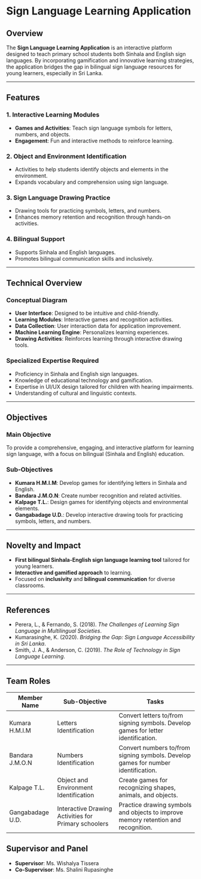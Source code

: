 # Sign Language Learning Application

## Overview
The **Sign Language Learning Application** is an interactive platform designed to teach primary school students both Sinhala and English sign languages. By incorporating gamification and innovative learning strategies, the application bridges the gap in bilingual sign language resources for young learners, especially in Sri Lanka.

---

## Features

### 1. **Interactive Learning Modules**
- **Games and Activities**: Teach sign language symbols for letters, numbers, and objects.
- **Engagement**: Fun and interactive methods to reinforce learning.

### 2. **Object and Environment Identification**
- Activities to help students identify objects and elements in the environment.
- Expands vocabulary and comprehension using sign language.

### 3. **Sign Language Drawing Practice**
- Drawing tools for practicing symbols, letters, and numbers.
- Enhances memory retention and recognition through hands-on activities.

### 4. **Bilingual Support**
- Supports Sinhala and English languages.
- Promotes bilingual communication skills and inclusively.

---

## Technical Overview

### Conceptual Diagram
- **User Interface**: Designed to be intuitive and child-friendly.
- **Learning Modules**: Interactive games and recognition activities.
- **Data Collection**: User interaction data for application improvement.
- **Machine Learning Engine**: Personalizes learning experiences.
- **Drawing Activities**: Reinforces learning through interactive drawing tools.

### Specialized Expertise Required
- Proficiency in Sinhala and English sign languages.
- Knowledge of educational technology and gamification.
- Expertise in UI/UX design tailored for children with hearing impairments.
- Understanding of cultural and linguistic contexts.

---

## Objectives

### Main Objective
To provide a comprehensive, engaging, and interactive platform for learning sign language, with a focus on bilingual (Sinhala and English) education.

### Sub-Objectives
- **Kumara H.M.I.M**: Develop games for identifying letters in Sinhala and English.
- **Bandara J.M.O.N**: Create number recognition and related activities.
- **Kalpage T.L.**: Design games for identifying objects and environmental elements.
- **Gangabadage U.D.**: Develop interactive drawing tools for practicing symbols, letters, and numbers.

---

## Novelty and Impact
- **First bilingual Sinhala-English sign language learning tool** tailored for young learners.
- **Interactive and gamified approach** to learning.
- Focused on **inclusivity** and **bilingual communication** for diverse classrooms.

---

## References
- Perera, L., & Fernando, S. (2018). *The Challenges of Learning Sign Language in Multilingual Societies*.
- Kumarasinghe, K. (2020). *Bridging the Gap: Sign Language Accessibility in Sri Lanka*.
- Smith, J. A., & Anderson, C. (2019). *The Role of Technology in Sign Language Learning*.

---

## Team Roles

| Member Name         | Sub-Objective                      | Tasks                                |
|---------------------|------------------------------------|--------------------------------------|
| Kumara H.M.I.M      | Letters Identification            | Convert letters to/from signing symbols. Develop games for letter identification. |
| Bandara J.M.O.N     | Numbers Identification            | Convert numbers to/from signing symbols. Develop games for number identification. |
| Kalpage T.L.        | Object and Environment Identification | Create games for recognizing shapes, animals, and objects. |
| Gangabadage U.D.    | Interactive Drawing Activities for Primary schoolers | Practice drawing symbols and objects to improve memory retention and recognition. |

## Supervisor and Panel

- **Supervisor**: Ms. Wishalya Tissera  
- **Co-Supervisor**: Ms. Shalini Rupasinghe  

